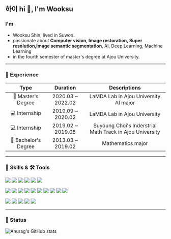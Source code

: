 <h2 align="left"> 하이 hi 👋, I'm Wooksu</h2>

### I'm
* Wooksu Shin, lived in Suwon.
* passionate about **Computer vision, Image restoration, Super resolution,Image semantic segmentation**, AI, Deep Learning, Machine Learning
* in the fourth semester of master's degree at Ajou University.

<hr>

### 🔭 Experience

| **Type**                | **Duration**          | **Descriptions**                                              |
|:-----------------------:|:-----------------:|:---------------------------------------------------------:|
| 🏫 Master's Degree      | 2020.03 ~ 2022.02 | LaMDA Lab in Ajou University AI major|
| 💻 Internship           | 2019.09 ~ 2020.02 | LaMDA Lab in Ajou University |
| 💻 Internship           | 2019.02 ~ 2019.08 | Suyoung Choi's Inderstrial Math Track in Ajou University|
| 🏫 Bachelor's Degree    | 2013.03 ~ 2019.02 | Mathematics major |

<hr>

### 💪 Skills & 🛠 Tools

<p>
  <img src="https://img.shields.io/badge/Python-3776AB?style=flat-square&logo=Python&logoColor=white"/>
  <img src="https://img.shields.io/badge/R-276DC3?style=flat-square&logo=R&logoColor=white"/>
  <img src="https://img.shields.io/badge/Java-007396?style=flat-square&logo=Java&logoColor=white"/>
  <img src="https://img.shields.io/badge/C++-007396?style=flat-square&logo=C++a&logoColor=white"/>
  <img src="https://img.shields.io/badge/JavaScript-007396?style=flat-square&logo=JavaScript&logoColor=white"/>
  <img src="https://img.shields.io/badge/QT-41CD52?style=flat-square&logo=QT&logoColor=white"/>
</p>
<p>
  <img src="https://img.shields.io/badge/PyTorch-EE4C2C?style=flat-square&logo=PyTorch&logoColor=white"/>
  <img src="https://img.shields.io/badge/TensorFlow-FF6F00?style=flat-square&logo=TensorFlow&logoColor=white"/>
  <img src="https://img.shields.io/badge/Keras-D00000?style=flat-square&logo=Keras&logoColor=white"/>
  <img src="https://img.shields.io/badge/Android-3DDC84?style=flat-square&logo=Android&logoColor=white"/>
  <img src="https://img.shields.io/badge/HTML5-E34F26?style=flat-square&logo=HTML5&logoColor=white"/>
  <img src="https://img.shields.io/badge/CSS3-1572B6?style=flat-square&logo=CSS3&logoColor=white"/>
  <img src="https://img.shields.io/badge/Firebase-FFCA28?style=flat-square&logo=Firebase&logoColor=black"/>
  <img src="https://img.shields.io/badge/Git-F05032?style=flat-square&logo=Git&logoColor=white"/>
  <img src="https://img.shields.io/badge/MySQL-4479A1?style=flat-square&logo=MySQL&logoColor=white"/>
  <img src="https://img.shields.io/badge/ElkStack-005571?style=flat-square&logo=ElasticStack&logoColor=white"/>
</p>
<p>
  <img src="https://img.shields.io/badge/Linux-007396?style=flat-square&logo=Linux&logoColor=white"/>
  <img src="https://img.shields.io/badge/Vim-019733?style=flat-square&logo=Vim&logoColor=white"/>
  <img src="https://img.shields.io/badge/NeoVim-57A143?style=flat-square&logo=NeoVim&logoColor=white"/>
  <img src="https://img.shields.io/badge/VSCode-007ACC?style=flat-square&logo=VisualStudioCode&logoColor=white"/>
  <img src="https://img.shields.io/badge/PyCharm-000000?style=flat-square&logo=PyCharm&logoColor=white"/>
</p>

<hr>

### 📌 Status

![Anurag's GitHub stats](https://github-readme-stats.vercel.app/api?username=dnrtn1101&show_icons=true&theme=radical)
<!-- 
<p align = "center">
  <img src="https://github-readme-stats.vercel.app/api?username=dnrtn1101&show_icons=true" height=160/>
<p> -->

